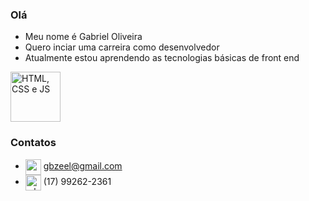 ### Olá

- Meu nome é Gabriel Oliveira
- Quero inciar uma carreira como desenvolvedor
- Atualmente estou aprendendo as tecnologias básicas de front end
<div>
  <img alt="HTML, CSS e JS" height="80px" src="https://recantodev.com.br/wp-content/uploads/2024/07/linguagens-html-css-javascript-800x445.png" />
</div>          



### Contatos
- <img align="center" alt="e-mail" height="25px" width="25" src="https://static.vecteezy.com/system/resources/previews/016/716/465/original/gmail-icon-free-png.png" /> gbzeel@gmail.com
- <img align="center" alt="whatsapp" height="25px" width="25" src="https://www.citypng.com/public/uploads/preview/outline-whatsapp-wa-watsup-green-logo-icon-symbol-sign-png-701751695124303npsmzlcjyh.png" /> (17) 99262-2361 

<!---
gbzeel/gbzeel is a ✨ special ✨ repository because its `README.md` (this file) appears on your GitHub profile.
You can click the Preview link to take a look at your changes.
--->
